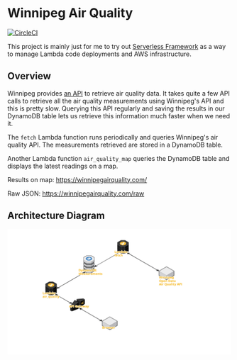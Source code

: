 # Winnipeg Air Quality

[![CircleCI](https://circleci.com/gh/zhangyt3/wpg-air-quality.svg?style=shield)](https://circleci.com/gh/zhangyt3/wpg-air-quality)

This project is mainly just for me to try out [Serverless Framework](https://github.com/serverless/serverless)
as a way to manage Lambda code deployments and AWS infrastructure.

## Overview

Winnipeg provides [an API](https://data.winnipeg.ca/Organizational-Support-Services/Air-Quality/f58p-2ju3) to retrieve air quality data. It takes quite a few API calls to retrieve all the air quality measurements using Winnipeg's API and this is pretty slow. Querying this API regularly and saving the results in our DynamoDB table lets us retrieve this information much faster when we need it. 

The `fetch` Lambda function runs periodically and queries Winnipeg's air quality API. The measurements retrieved are stored in a DynamoDB table.

Another Lambda function `air_quality_map` queries the DynamoDB table and displays the latest readings on a map.

Results on map: https://winnipegairquality.com/

Raw JSON: https://winnipegairquality.com/raw

## Architecture Diagram

![architecture diagram](readme-assets/architecture-diagram.png)